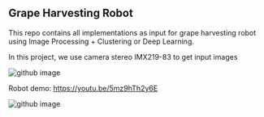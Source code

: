 ## Grape Harvesting Robot

This repo contains all implementations as input for grape harvesting robot using Image Processing + Clustering or Deep Learning.

In this project, we use camera stereo IMX219-83 to get input images

![github image](https://github.com/huynhloc04/LVTN/blob/main/images/stereo_camera.jpg)

Robot demo: https://youtu.be/5mz9hTh2y6E

![github image](https://github.com/huynhloc04/LVTN/blob/main/images/Grape_Robot.jpg)


